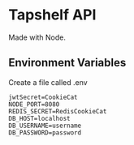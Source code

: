 # Tapshelf API

Made with Node.

## Environment Variables

Create a file called .env
```
jwtSecret=CookieCat
NODE_PORT=8080
REDIS_SECRET=RedisCookieCat
DB_HOST=localhost
DB_USERNAME=username
DB_PASSWORD=password
```
